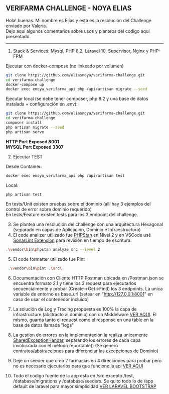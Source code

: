 ## VERIFARMA CHALLENGE - NOYA ELIAS

Hola! buenas. Mi nombre es Elías y esta es la resolución del Challenge enviado por Valería.
<br/>
Dejo aquí algunos comentarios sobre usos y planteos del codigo aquí presentado.

<hr/>

1. Stack & Services: Mysql, PHP 8.2, Laravel 10, Supervisor, Nginx y PHP-FPM

Ejecutar con docker-compose (no linkeado por volumen)

```bash
git clone https://github.com/eliasnoya/verifarma-challenge.git
cd verifarma-challenge
docker-compose up
docker exec enoya_verifarma_api php /api/artisan migrate --seed
```

Ejecutar local (se debe tener composer, php 8.2 y una base de datos instalada + configuración en .env):

```bash
git clone https://github.com/eliasnoya/verifarma-challenge.git
cd verifarma-challenge
composer install
php artisan migrate --seed
php artisan serve
```

<b>HTTP Port Exposed 8001</b>
<br/>
<b>MYSQL Port Exposed 3307</b>

2. Ejecutar TEST

Desde Container:

```bash
docker exec enoya_verifarma_api php /api/artisan test
```

Local:

```bash
php artisan test
```

En tests/Unit existen pruebas sobre el dominio (allí hay 3 ejemplos del control de error sobre dominio requerido)
<br/>
En tests/Feature existen tests para los 3 endpoint del challenge.

3. Se plantea una resolución del challenge con una arquitectura Hexagonal (separado en capas de Aplicación, Dominio e Infraestructura)
4. El code analizer utilizado fue [PHPStan](https://phpstan.org/) en Nivel 2 y en VSCode usé [SonarLint Extension](https://marketplace.visualstudio.com/items?itemName=SonarSource.sonarlint-vscode) para revisión en tiempo de escritura.

```bash
.\vendor\bin\phpstan analyze src --level 2
```

5. El code formatter utilizado fue Pint

```bash
 .\vendor\bin\pint .\src\
```

6. Documentación con Cliente HTTP Postman ubicada en <root>/Postman.json se encuentra formato 2.1 y tiene los 3 request para ejecutarlos secuencialmente y probar (Create->Get->Find) los 3 endpoints. La unica variable de entorno es base_url (setear en "http://127.0.0.1:8001" en caso de usar el contenedor incluido)  
   

7. La solución de Log y Tracing propuesta es 100% la capa de infrastructure (abstracto al dominio) con un Middelware [VER AQUI](https://github.com/eliasnoya/verifarma-challenge/blob/main/src/Shared/Infrastructure/Middleware/HttpLoggerMiddleware.php). El mismo, guarda tanto el request como el response en una table en la base de datos llamada "logs"

8. La gestion de errores en la implementación la realiza unicamente [SharedExceptionHander](https://github.com/eliasnoya/verifarma/blob/main/src/Shared/Infrastructure/SharedExceptionHandler.php), separando los errores de cada capa involucrada con el método reportable() (Se genero contratos/abstracciones para diferenciar las excepciones de Dominio)

9. Deje un seeder que crea 2 farmacias en 4 direcciones para probar pero no es necesario ejecutarlos para que funcione la api [VER AQUI](https://github.com/eliasnoya/verifarma-challenge/blob/main/database/seeders/DatabaseSeeder.php)

10. Todo el codigo fuente de la app esta en <root>/src excepto <root>/test, <root>/database/migrations y <root>/database/seeders. Se quito todo lo de <root>/app default de laravel para mayor simplicidad
    [VER LARAVEL BOOTSTRAP](https://github.com/eliasnoya/verifarma/blob/main/bootstrap/app.php)
